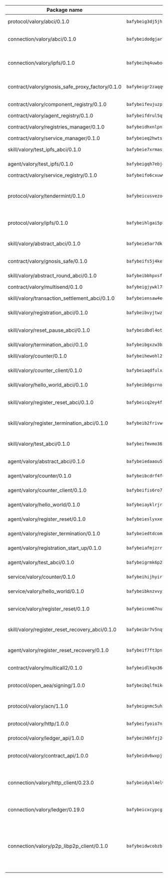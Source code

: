 | Package name                                                  | Package hash                                                  | Description                                                                                                                |
| ------------------------------------------------------------- | ------------------------------------------------------------- | -------------------------------------------------------------------------------------------------------------------------- |
| protocol/valory/abci/0.1.0                                    | `bafybeig3dj5jhsowlvg3t73kgobf6xn4nka7rkttakdb2gwsg5bp7rt7q4` | A protocol for ABCI requests and responses.                                                                                |
| connection/valory/abci/0.1.0                                  | `bafybeidodgjar7w7wpvmlnkklz6uqppknsxmyxlgtkzf6udphnkxvztryy` | connection to wrap communication with an ABCI server.                                                                      |
| connection/valory/ipfs/0.1.0                                  | `bafybeihq4uwboe5pcd3n6i75jghsxp5ta6hb6v75qxco2zof36goia3bc4` | A connection responsible for uploading and downloading files from IPFS.                                                    |
| contract/valory/gnosis_safe_proxy_factory/0.1.0               | `bafybeigr2zaqqwm557bzi57gxvwhvjfpdlotf5jw5nye677vvd636d6ski` | Gnosis Safe proxy factory (GnosisSafeProxyFactory) contract                                                                |
| contract/valory/component_registry/0.1.0                      | `bafybeifeujuzp56zzdhyvxitnaakqetcqhbqr2x6jxnhj7ahzm7pb2y7uy` | Component registry contract                                                                                                |
| contract/valory/agent_registry/0.1.0                          | `bafybeifdrul5qvk5hj4ggy63ff3smt6wc4c67srnqxxfpbz3jsgbpuavgy` | Agent registry contract                                                                                                    |
| contract/valory/registries_manager/0.1.0                      | `bafybeidhxnlpn7slku4swdeq4iw73b67tm4utlux7i7hdnhg6w7fxylylq` | Registries Manager contract                                                                                                |
| contract/valory/service_manager/0.1.0                         | `bafybeieq2hwtsf7pjyt4bv75tkluhunammvoannzrwhnbl3oc2felg4adi` | Service Manager contract                                                                                                   |
| skill/valory/test_ipfs_abci/0.1.0                             | `bafybeie7xrmasya75hfwrknj6ill5cwcmlqyapz3jwkyut7zhaek4hhs5a` | IPFS e2e testing application.                                                                                              |
| agent/valory/test_ipfs/0.1.0                                  | `bafybeigqh7ebjgalebj5afilmvqs366xtvhcuqocdni4larjnpumw22h7y` | Agent for testing the ABCI connection.                                                                                     |
| contract/valory/service_registry/0.1.0                        | `bafybeifo6cxuwwngj2eaq2lo6v5wp6u6jmravfy3dnjisauy5cenbenxby` | Service Registry contract                                                                                                  |
| protocol/valory/tendermint/0.1.0                              | `bafybeicusvezoqlmyt6iqomcbwaz3xkhk2qf3d56q5zprmj3xdxfy64k54` | A protocol for communication between two AEAs to share tendermint configuration details.                                   |
| protocol/valory/ipfs/0.1.0                                    | `bafybeihlgai5pbmkb6mjhvgy4gkql5uvpwvxbpdowczgz4ovxat6vajrq4` | A protocol specification for IPFS requests and responses.                                                                  |
| skill/valory/abstract_abci/0.1.0                              | `bafybeie5ar7dkfyq6dmb7xzv5luzdkohjwtlpsdk57vsksf4ehrqizjpxe` | The abci skill provides a template of an ABCI application.                                                                 |
| contract/valory/gnosis_safe/0.1.0                             | `bafybeifs5j4ke7xqrakxpst42olwdxrvmcojtd2drts3h6l3wzpvvklxnq` | Gnosis Safe (GnosisSafeL2) contract                                                                                        |
| skill/valory/abstract_round_abci/0.1.0                        | `bafybeibbhpxsfkwsslyhrpqar64df6nf6tdyhqp7cxmeqfmvv5hy2tigze` | abstract round-based ABCI application                                                                                      |
| contract/valory/multisend/0.1.0                               | `bafybeigjywkl7hydjsrkogob3xebj2ifhqwmfhhxoeyrndzhhxi5u6amey` | MultiSend contract                                                                                                         |
| skill/valory/transaction_settlement_abci/0.1.0                | `bafybeiensaw4eqryhfjmsne5dg7r46rtqq33d6cs4f35wsor7w45em2nqu` | ABCI application for transaction settlement.                                                                               |
| skill/valory/registration_abci/0.1.0                          | `bafybeibvyjtwzl3wphidwdwzaajx2kfj3miugohw4ay3ubfvytvoqpmcra` | ABCI application for common apps.                                                                                          |
| skill/valory/reset_pause_abci/0.1.0                           | `bafybeidbdl4otkkg4mz2rqnuumjxhfkpnz4jqm7ydewy7d6sb3nempkmju` | ABCI application for resetting and pausing app executions.                                                                 |
| skill/valory/termination_abci/0.1.0                           | `bafybeibgxzw3b3qwkanoqeokakxeehavfpculgzxgqzccekxgknxpqqkka` | Termination skill.                                                                                                         |
| skill/valory/counter/0.1.0                                    | `bafybeihewohl2rr5r4mktkj5bwk3powkxxpz4u7eesqtmud5dmlazlohda` | The ABCI Counter application example.                                                                                      |
| skill/valory/counter_client/0.1.0                             | `bafybeiaqdfulxamdshw7fykfkqvkpvjb5bnmhv7ffrjiwdi4ktiulklx6q` | A client for the ABCI counter application.                                                                                 |
| skill/valory/hello_world_abci/0.1.0                           | `bafybeibdgsrnok7vkxk4p34tgrden4zykmcrods7fomkwagkqdkp3zujxu` | Hello World ABCI application.                                                                                              |
| skill/valory/register_reset_abci/0.1.0                        | `bafybeicq2ey4fihddu5mzhcjb4isifeqrwt23ggwtj6eywwoomug5ik2we` | ABCI application for dummy skill that registers and resets                                                                 |
| skill/valory/register_termination_abci/0.1.0                  | `bafybeib2frivw4grbi6x6rv3tv5itwo7d5sisyvym2k4a5d2w5wizplxpu` | ABCI application for dummy skill that registers and resets                                                                 |
| skill/valory/test_abci/0.1.0                                  | `bafybeifmvmo36cvkd4tc7mf3o4sghequ7kmgh6ddnr2mo453htbjf2u6pu` | ABCI application for testing the ABCI connection.                                                                          |
| agent/valory/abstract_abci/0.1.0                              | `bafybeiedaaou5hran4g7oje3i347m4x6xrtawfrfft2gbk5jo4pv4cplqq` | The abstract ABCI AEA - for testing purposes only.                                                                         |
| agent/valory/counter/0.1.0                                    | `bafybeibcdrf4fd6z2pt75ehob34onwirrog2jlxwxuoa2i7ccpyg5kag4m` | The ABCI Counter example as an AEA                                                                                         |
| agent/valory/counter_client/0.1.0                             | `bafybeifis6ro77tt5waflqstljfmyy5rg3w6sjg3jweonh2mchzig7jp3i` | The ABCI Counter example as an AEA                                                                                         |
| agent/valory/hello_world/0.1.0                                | `bafybeiayklrjr2h6ke2kyg3l27sibaimxfssemrtnq4d4nt5eo2akia52u` | Hello World ABCI example.                                                                                                  |
| agent/valory/register_reset/0.1.0                             | `bafybeieslyxxevnfqvgl7rmiyjofdyttqfxcshorq3vwraejmuribbvvva` | Register reset to replicate Tendermint issue.                                                                              |
| agent/valory/register_termination/0.1.0                       | `bafybeiedtdcomil23flr3ku2de7jh7s7o53rrcadpbocc6rwxrcec54iqi` | Register terminate to test the termination feature.                                                                        |
| agent/valory/registration_start_up/0.1.0                      | `bafybeiafmjzrrf6v7dqsqm3oonxx7iyvvvlvst3zhjzfr22ckbrmcziwsm` | Registration start-up ABCI example.                                                                                        |
| agent/valory/test_abci/0.1.0                                  | `bafybeigrmk6p2brv3get5l7rmog3plrkpxfspynggmnpfh7m3yfbxhh6qq` | Agent for testing the ABCI connection.                                                                                     |
| service/valory/counter/0.1.0                                  | `bafybeihijhyir7lgu246mmva7cp7inqlz67lciwy7diwiszqurrj3ucacm` | A set of agents incrementing a counter                                                                                     |
| service/valory/hello_world/0.1.0                              | `bafybeibknzvvyxrywa3yp2bwyz4br3vlmpe2ga5onatbacwbp3uipnpruq` | A simple demonstration of a simple ABCI application                                                                        |
| service/valory/register_reset/0.1.0                           | `bafybeicnm67nu7tndu4kau2jkegw6jhqrnr655cdq6ck3zzzq77elc4wfa` | Test and debug tendermint reset mechanism.                                                                                 |
| skill/valory/register_reset_recovery_abci/0.1.0               | `bafybeibr7v5nqyrqgdv5dnq3fwc62v3g7ubi6g3fzfo4zta35f4vawd7vu` | ABCI application for dummy skill that registers and resets                                                                 |
| agent/valory/register_reset_recovery/0.1.0                    | `bafybeif7ft3pnjqpquhpte46dm6phebavfukzmbba5tqlhn6smg7a6mt3i` | Agent to showcase hard reset as a recovery mechanism.                                                                      |
| contract/valory/multicall2/0.1.0                              | `bafybeidlkqx364jhqjh7wrdkc554tvdwvag3jwv2lpciqtzj3n5ltrzb2a` | The MakerDAO multicall2 contract.                                                                                          |
| protocol/open_aea/signing/1.0.0                               | `bafybeibqlfmikg5hk4phzak6gqzhpkt6akckx7xppbp53mvwt6r73h7tk4` | A protocol for communication between skills and decision maker.                                                            |
| protocol/valory/acn/1.1.0                                     | `bafybeignmc5uh3vgpuckljcj2tgg7hdqyytkm6m5b6v6mxtazdcvubibva` | The protocol used for envelope delivery on the ACN.                                                                        |
| protocol/valory/http/1.0.0                                    | `bafybeifyoio7nlh5zzyn5yz7krkou56l22to3cwg7gw5v5o3vxwklibhty` | A protocol for HTTP requests and responses.                                                                                |
| protocol/valory/ledger_api/1.0.0                              | `bafybeih6hfzj2obw5oajnt6ng6355edgvi5ngoaub44vpuszqoplfvyaom` | A protocol for ledger APIs requests and responses.                                                                         |
| protocol/valory/contract_api/1.0.0                            | `bafybeidv6wxpjyb2sdyibnmmum45et4zcla6tl63bnol6ztyoqvpl4spmy` | A protocol for contract APIs requests and responses.                                                                       |
| connection/valory/http_client/0.23.0                          | `bafybeidykl4elwbcjkqn32wt5h4h7tlpeqovrcq3c5bcplt6nhpznhgczi` | The HTTP_client connection that wraps a web-based client connecting to a RESTful API specification.                        |
| connection/valory/ledger/0.19.0                               | `bafybeicxcypcg2lxmtktbmuhqcyluzmasfsdeljyk2pvaabzc3h2jmcsui` | A connection to interact with any ledger API and contract API.                                                             |
| connection/valory/p2p_libp2p_client/0.1.0                     | `bafybeidwcobzb7ut3efegoedad7jfckvt2n6prcmd4g7xnkm6hp6aafrva` | The libp2p client connection implements a tcp connection to a running libp2p node as a traffic delegate to send/receive envelopes to/from agents in the DHT. |
